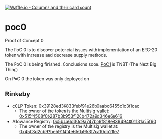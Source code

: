 [![Waffle.io - Columns and their card count](https://badge.waffle.io/cclp-project/poc0.png?columns=all)](https://waffle.io/cclp-project/poc0?utm_source=badge)
# poc0
Proof of Concept 0

The PoC 0 is to discover potencial issues with implementation of an ERC-20 token with increase and decrease supply methods.

The PoC 0 is being finished. Conclusions soon. [PoC1](https://github.com/cclp-project/poc1) is TNBT (The Next Big Thing)

On PoC 0 the token was only deployed on

## Rinkeby
- cCLP Token: [0x39128ed36833febf91e26b0aabc6455c1c3f1cac](https://rinkeby.etherscan.io/token/0x39128ed36833febf91e26b0aabc6455c1c3f1cac)
  - The owner of the token is the Multisig wallet: [0x515f4508f0b287b3b953f120b472a9d346e6e616](https://wallet.gnosis.pm/#/wallet/0x515f4508f0b287b3b953f120b472a9d346e6e616)
- Allowance Registry: [0x5b4a6d30d9a747bb9f818e839494801131a25f60](https://rinkeby.etherscan.io/address/0x5b4a6d30d9a747bb9f818e839494801131a25f60)
  - The owner of the registry is the Multisig wallet at: [0x4503d2cb92be591f4f4e650a953f7da10cb2ffe7](https://wallet.gnosis.pm/#/wallet/0x4503d2cb92be591f4f4e650a953f7da10cb2ffe7)
